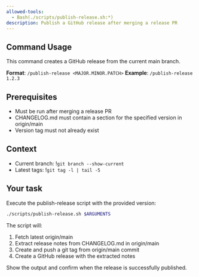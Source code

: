 ```yaml
---
allowed-tools:
  - Bash(./scripts/publish-release.sh:*)
description: Publish a GitHub release after merging a release PR
---
```


## Command Usage

This command creates a GitHub release from the current main branch.

**Format**: `/publish-release <MAJOR.MINOR.PATCH>`
**Example**: `/publish-release 1.2.3`

## Prerequisites

- Must be run after merging a release PR
- CHANGELOG.md must contain a section for the specified version in origin/main
- Version tag must not already exist

## Context

- Current branch: !`git branch --show-current`
- Latest tags: !`git tag -l | tail -5`

## Your task

Execute the publish-release script with the provided version:

```bash
./scripts/publish-release.sh $ARGUMENTS
```

The script will:

1. Fetch latest origin/main
2. Extract release notes from CHANGELOG.md in origin/main
3. Create and push a git tag from origin/main commit
4. Create a GitHub release with the extracted notes

Show the output and confirm when the release is successfully published.
